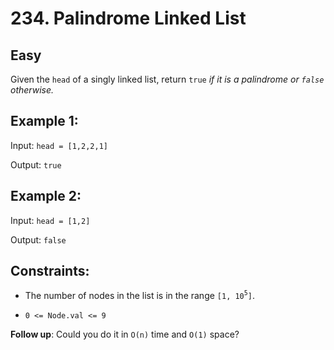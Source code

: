 # 234. Palindrome Linked List

## Easy

Given the `head` of a singly linked list, return `true` _if it is a
palindrome or `false` otherwise._

## Example 1:

Input: `head = [1,2,2,1]`

Output: `true`

## Example 2:

Input: `head = [1,2]`

Output: `false`

## Constraints:

- The number of nodes in the list is in the range `[1, 10`<sup>`5`</sup>`]`.

- `0 <= Node.val <= 9`

**Follow up**: Could you do it in `O(n)` time and `O(1)` space?
